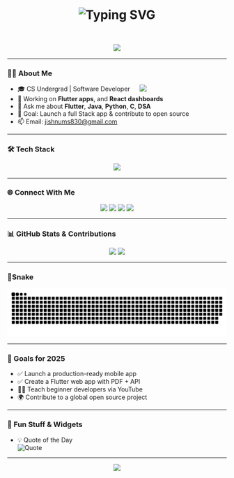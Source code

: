 <!-- Header Typing SVG -->
<h1 align="center">
  <img src="https://readme-typing-svg.herokuapp.com?font=Fira+Code&size=26&duration=3500&pause=1000&center=true&vCenter=true&multiline=true&width=700&height=70&lines=Hi+%F0%9F%91%8B%2C+I'm+Jishnu+!;Flutter+%7C+React+%7C+Java+%7C+Python+Dev.;I+build+clean+and+modern+apps." alt="Typing SVG" />
</h1>

<br>

<p align="center">
  <img src="https://capsule-render.vercel.app/api?type=waving&height=90&color=gradient&text=Welcome+To+My+GitHub!&fontColor=fff&fontSize=26&animation=twinkling" />
</p>


---

### 🧑‍💻 About Me

<img align="right" src="https://media.giphy.com/media/qgQUggAC3Pfv687qPC/giphy.gif" width="200" />

- 🎓 CS Undergrad | Software Developer
- 🔭 Working on **Flutter apps**, and **React dashboards**
- 💬 Ask me about **Flutter**, **Java**, **Python**, **C**, **DSA**
- 🎯 Goal: Launch a full Stack app & contribute to open source
- 📫 Email: [jishnums830@gmail.com](mailto:jishnums830@gmail.com)

---

### 🛠️ Tech Stack

<p align="center">
  <img src="https://skillicons.dev/icons?i=java,python,c,flutter,react,html,css,js,dart,git,vscode,linux" />
</p>

---

### 🌐 Connect With Me

<p align="center">
  <a href="https://www.youtube.com/@Jishnu_ms" target="_blank"><img src="https://img.shields.io/badge/YouTube-%23FF0000.svg?style=for-the-badge&logo=youtube&logoColor=white" /></a>
  <a href="https://instagram.com/jishnl_l" target="_blank"><img src="https://img.shields.io/badge/Instagram-%23E4405F.svg?style=for-the-badge&logo=instagram&logoColor=white" /></a>
  <a href="mailto:jishnums830@gmail.com" target="_blank"><img src="https://img.shields.io/badge/Gmail-%23D14836.svg?style=for-the-badge&logo=gmail&logoColor=white" /></a>
  <a href="https://linkedin.com/in/jishnums830" target="_blank"><img src="https://img.shields.io/badge/LinkedIn-%230077B5.svg?style=for-the-badge&logo=linkedin&logoColor=white" /></a>
</p>

---

### 📊 GitHub Stats & Contributions

<!-- GitHub Stats -->
<p align="center">

  <img src="https://github-readme-stats.vercel.app/api/top-langs/?username=Jishnu-ms&layout=compact&theme=tokyonight&hide_border=true&langs_count=10&exclude_repo=supermoney-ui-clone,images-test" width="340"/>
  <img src="https://github-readme-streak-stats.herokuapp.com/?user=Jishnu-ms&theme=tokyonight&hide_border=true" width="750"/>
</p>


---

### 🐍Snake 

<picture>
  <source media="(prefers-color-scheme: dark)" srcset="https://raw.githubusercontent.com/platane/platane/output/github-contribution-grid-snake-dark.svg" />
  <source media="(prefers-color-scheme: light)" srcset="https://raw.githubusercontent.com/platane/platane/output/github-contribution-grid-snake.svg" />
  <img alt="GitHub Snake" src="https://raw.githubusercontent.com/platane/platane/output/github-contribution-grid-snake.svg" />
</picture>

---

### 🚀 Goals for 2025

- ✅ Launch a production-ready mobile app
- ✅ Create a Flutter web app with PDF + API
- 🧑‍🏫 Teach beginner developers via YouTube
- 🌍 Contribute to a global open source project

---

### 🧩 Fun Stuff & Widgets

- 💡 Quote of the Day  
![Quote](https://quotes-github-readme.vercel.app/api?type=horizontal&theme=tokyonight)



---

<p align="center">
  <img src="https://capsule-render.vercel.app/api?type=waving&height=100&section=footer&color=gradient" />
</p>
